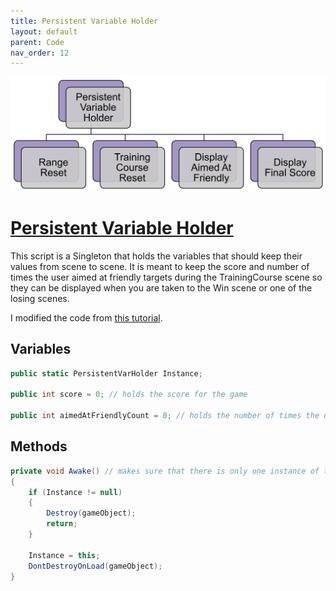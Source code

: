 ```yaml
---
title: Persistent Variable Holder
layout: default
parent: Code
nav_order: 12
---
```


![](./PersistentVarHolderHierarchy.png)
# [Persistent Variable Holder](https://github.com/joshberger5/Temptare/blob/second/Assets/PersistentVarHolder.cs)
This script is a Singleton that holds the variables that should keep their values from scene to scene. It is meant to keep the score and number of times the user aimed at friendly targets during the TrainingCourse scene so they can be displayed when you are taken to the Win scene or one of the losing scenes.

I modified the code from [this tutorial](https://learn.unity.com/tutorial/implement-data-persistence-between-scenes#634f8281edbc2a65c86270cb).

## Variables
```csharp
public static PersistentVarHolder Instance;

public int score = 0; // holds the score for the game

public int aimedAtFriendlyCount = 0; // holds the number of times the user aimed at a friendly
```

## Methods
```csharp
private void Awake() // makes sure that there is only one instance of this object
{
    if (Instance != null)
    {
        Destroy(gameObject);
        return;
    }

    Instance = this;
    DontDestroyOnLoad(gameObject);
}
```


